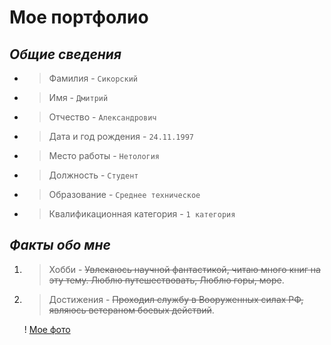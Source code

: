# **Мое портфолио**
## _Общие сведения_

* >Фамилия - `Сикорский`
* >Имя - `Дмитрий`
* >Отчество - `Александрович`
* >Дата и год рождения - `24.11.1997`
* >Место работы - `Нетология`
* >Должность - `Студент`
* >Образование - `Среднее техническое`
* >Квалификационная категория - `1 категория`

## _Факты обо мне_
1. >Хобби - ~~Увлекаюсь научной фантастикой, читаю много книг на эту тему. Люблю путешествовать, Люблю горы, море~~.
2. >Достижения - ~~Проходил службу в Вооруженных силах РФ, являюсь ветераном боевых действий~~.
   
   ! [Мое фото](https://vk.com/id409570059?z=photo409570059_457239713%2Fphotos409570059)